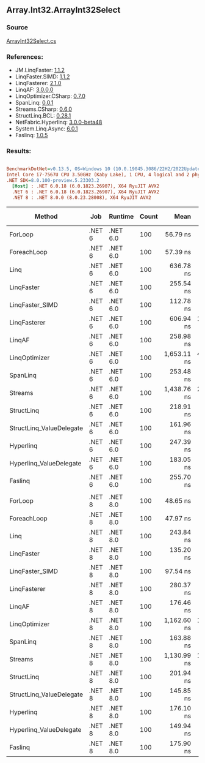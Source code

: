 ﻿## Array.Int32.ArrayInt32Select

### Source
[ArrayInt32Select.cs](../LinqBenchmarks/Array/Int32/ArrayInt32Select.cs)

### References:
- JM.LinqFaster: [1.1.2](https://www.nuget.org/packages/JM.LinqFaster/1.1.2)
- LinqFaster.SIMD: [1.1.2](https://www.nuget.org/packages/LinqFaster.SIMD/1.0.3)
- LinqFasterer: [2.1.0](https://www.nuget.org/packages/LinqFasterer/2.1.0)
- LinqAF: [3.0.0.0](https://www.nuget.org/packages/LinqAF/3.0.0.0)
- LinqOptimizer.CSharp: [0.7.0](https://www.nuget.org/packages/LinqOptimizer.CSharp/0.7.0)
- SpanLinq: [0.0.1](https://www.nuget.org/packages/SpanLinq/0.0.1)
- Streams.CSharp: [0.6.0](https://www.nuget.org/packages/Streams.CSharp/0.6.0)
- StructLinq.BCL: [0.28.1](https://www.nuget.org/packages/StructLinq/0.28.1)
- NetFabric.Hyperlinq: [3.0.0-beta48](https://www.nuget.org/packages/NetFabric.Hyperlinq/3.0.0-beta48)
- System.Linq.Async: [6.0.1](https://www.nuget.org/packages/System.Linq.Async/6.0.1)
- Faslinq: [1.0.5](https://www.nuget.org/packages/Faslinq/1.0.5)

### Results:
``` ini

BenchmarkDotNet=v0.13.5, OS=Windows 10 (10.0.19045.3086/22H2/2022Update)
Intel Core i7-7567U CPU 3.50GHz (Kaby Lake), 1 CPU, 4 logical and 2 physical cores
.NET SDK=8.0.100-preview.5.23303.2
  [Host] : .NET 6.0.18 (6.0.1823.26907), X64 RyuJIT AVX2
  .NET 6 : .NET 6.0.18 (6.0.1823.26907), X64 RyuJIT AVX2
  .NET 8 : .NET 8.0.0 (8.0.23.28008), X64 RyuJIT AVX2


```
|                   Method |    Job |  Runtime | Count |        Mean |     Error |     StdDev |      Median |         Ratio | RatioSD |   Gen0 | Allocated | Alloc Ratio |
|------------------------- |------- |--------- |------ |------------:|----------:|-----------:|------------:|--------------:|--------:|-------:|----------:|------------:|
|                  ForLoop | .NET 6 | .NET 6.0 |   100 |    56.79 ns |  0.303 ns |   0.237 ns |    56.77 ns |      baseline |         |      - |         - |          NA |
|              ForeachLoop | .NET 6 | .NET 6.0 |   100 |    57.39 ns |  0.277 ns |   0.216 ns |    57.32 ns |  1.01x slower |   0.00x |      - |         - |          NA |
|                     Linq | .NET 6 | .NET 6.0 |   100 |   636.78 ns |  5.696 ns |   4.756 ns |   635.84 ns | 11.22x slower |   0.09x | 0.0229 |      48 B |          NA |
|               LinqFaster | .NET 6 | .NET 6.0 |   100 |   255.54 ns |  2.488 ns |   2.327 ns |   254.84 ns |  4.51x slower |   0.04x | 0.2027 |     424 B |          NA |
|          LinqFaster_SIMD | .NET 6 | .NET 6.0 |   100 |   112.78 ns |  2.650 ns |   7.560 ns |   108.82 ns |  2.02x slower |   0.15x | 0.2027 |     424 B |          NA |
|             LinqFasterer | .NET 6 | .NET 6.0 |   100 |   606.94 ns | 11.160 ns |  10.961 ns |   603.34 ns | 10.71x slower |   0.23x | 0.2174 |     456 B |          NA |
|                   LinqAF | .NET 6 | .NET 6.0 |   100 |   258.98 ns |  1.949 ns |   1.728 ns |   258.74 ns |  4.56x slower |   0.04x |      - |         - |          NA |
|            LinqOptimizer | .NET 6 | .NET 6.0 |   100 | 1,653.11 ns | 48.474 ns | 139.082 ns | 1,574.13 ns | 28.78x slower |   2.56x | 4.2362 |    8866 B |          NA |
|                 SpanLinq | .NET 6 | .NET 6.0 |   100 |   253.48 ns |  3.626 ns |   4.964 ns |   251.95 ns |  4.50x slower |   0.12x |      - |         - |          NA |
|                  Streams | .NET 6 | .NET 6.0 |   100 | 1,438.76 ns | 28.406 ns |  54.729 ns | 1,412.46 ns | 25.68x slower |   1.25x | 0.2785 |     584 B |          NA |
|               StructLinq | .NET 6 | .NET 6.0 |   100 |   218.91 ns |  4.336 ns |   9.425 ns |   213.94 ns |  3.86x slower |   0.19x | 0.0153 |      32 B |          NA |
| StructLinq_ValueDelegate | .NET 6 | .NET 6.0 |   100 |   161.96 ns |  3.274 ns |   2.902 ns |   160.77 ns |  2.84x slower |   0.04x |      - |         - |          NA |
|                Hyperlinq | .NET 6 | .NET 6.0 |   100 |   247.39 ns |  6.156 ns |  18.054 ns |   236.44 ns |  4.39x slower |   0.31x |      - |         - |          NA |
|  Hyperlinq_ValueDelegate | .NET 6 | .NET 6.0 |   100 |   183.05 ns |  3.363 ns |   3.453 ns |   181.45 ns |  3.24x slower |   0.07x |      - |         - |          NA |
|                  Faslinq | .NET 6 | .NET 6.0 |   100 |   255.70 ns |  2.000 ns |   1.561 ns |   256.10 ns |  4.50x slower |   0.04x | 0.2027 |     424 B |          NA |
|                          |        |          |       |             |           |            |             |               |         |        |           |             |
|                  ForLoop | .NET 8 | .NET 8.0 |   100 |    48.65 ns |  0.520 ns |   0.557 ns |    48.47 ns |      baseline |         |      - |         - |          NA |
|              ForeachLoop | .NET 8 | .NET 8.0 |   100 |    47.97 ns |  0.609 ns |   0.598 ns |    47.72 ns |  1.01x faster |   0.01x |      - |         - |          NA |
|                     Linq | .NET 8 | .NET 8.0 |   100 |   243.84 ns |  4.809 ns |   9.265 ns |   239.67 ns |  5.08x slower |   0.26x | 0.0229 |      48 B |          NA |
|               LinqFaster | .NET 8 | .NET 8.0 |   100 |   135.20 ns |  2.564 ns |   4.354 ns |   133.28 ns |  2.79x slower |   0.09x | 0.2027 |     424 B |          NA |
|          LinqFaster_SIMD | .NET 8 | .NET 8.0 |   100 |    97.54 ns |  0.823 ns |   0.730 ns |    97.35 ns |  2.00x slower |   0.03x | 0.2027 |     424 B |          NA |
|             LinqFasterer | .NET 8 | .NET 8.0 |   100 |   280.37 ns |  5.433 ns |   5.335 ns |   278.97 ns |  5.77x slower |   0.09x | 0.2179 |     456 B |          NA |
|                   LinqAF | .NET 8 | .NET 8.0 |   100 |   176.46 ns |  2.072 ns |   2.386 ns |   175.84 ns |  3.63x slower |   0.05x |      - |         - |          NA |
|            LinqOptimizer | .NET 8 | .NET 8.0 |   100 | 1,162.60 ns | 10.578 ns |   9.377 ns | 1,161.81 ns | 23.88x slower |   0.28x | 4.2362 |    8865 B |          NA |
|                 SpanLinq | .NET 8 | .NET 8.0 |   100 |   163.88 ns |  3.186 ns |   5.323 ns |   160.96 ns |  3.39x slower |   0.13x |      - |         - |          NA |
|                  Streams | .NET 8 | .NET 8.0 |   100 | 1,130.99 ns | 14.911 ns |  12.451 ns | 1,124.90 ns | 23.23x slower |   0.31x | 0.2785 |     584 B |          NA |
|               StructLinq | .NET 8 | .NET 8.0 |   100 |   201.94 ns |  1.510 ns |   1.483 ns |   201.50 ns |  4.15x slower |   0.05x | 0.0153 |      32 B |          NA |
| StructLinq_ValueDelegate | .NET 8 | .NET 8.0 |   100 |   145.85 ns |  1.246 ns |   0.972 ns |   145.68 ns |  3.00x slower |   0.05x |      - |         - |          NA |
|                Hyperlinq | .NET 8 | .NET 8.0 |   100 |   176.10 ns |  3.373 ns |   7.750 ns |   172.14 ns |  3.65x slower |   0.16x |      - |         - |          NA |
|  Hyperlinq_ValueDelegate | .NET 8 | .NET 8.0 |   100 |   149.94 ns |  0.885 ns |   0.739 ns |   149.71 ns |  3.08x slower |   0.04x |      - |         - |          NA |
|                  Faslinq | .NET 8 | .NET 8.0 |   100 |   175.90 ns |  1.249 ns |   1.388 ns |   175.53 ns |  3.61x slower |   0.05x | 0.2027 |     424 B |          NA |
